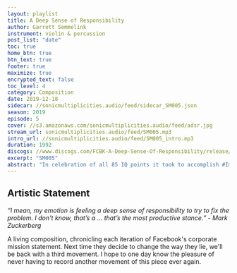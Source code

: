 ```yaml
---
layout: playlist
title: A Deep Sense of Responsibility
author: Garrett Semmelink
instrument: violin & percussion
post_list: "date"
toc: true
home_btn: true
btn_text: true
footer: true
maximize: true
encrypted_text: false
toc_level: 4
category: Composition
date: 2019-12-18
sidecar: //sonicmultiplicities.audio/feed/sidecar_SM005.json
season: 2019
episode: 5
cover: //s3.amazonaws.com/sonicmultiplicities.audio/feed/adsr.jpg
stream_url: sonicmultiplicities.audio/feed/SM005.mp3
intro_url: //sonicmultiplicities.audio/feed/SM005_intro.mp3
duration: 1992
discogs: //www.discogs.com/FCBK-A-Deep-Sense-Of-Responsibility/release/14543399
excerpt: "SM005"
abstract: "In celebration of all 85 IQ points it took to accomplish #Impeachment2019!"
---
```

## Artistic Statement
*“I mean, my emotion is feeling a deep sense of responsibility to try to fix the problem. I don’t know, that’s a … that’s the most productive stance.” - Mark Zuckerberg*

A living composition, chronicling each iteration of Facebook's corporate mission statement. Next time they decide to change the way they lie, we'll be back with a third movement. I hope to one day know the pleasure of never having to record another movement of this piece ever again.
